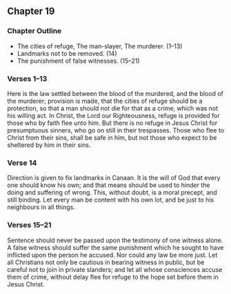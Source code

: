 ## Chapter 19

### Chapter Outline

- The cities of refuge, The man-slayer, The murderer. (1–13)
- Landmarks not to be removed. (14)
- The punishment of false witnesses. (15–21)

### Verses 1–13

Here is the law settled between the blood of the murdered, and the blood of the murderer; provision is made, that the cities of refuge should be a protection, so that a man should not die for that as a crime, which was not his willing act. In Christ, the Lord our Righteousness, refuge is provided for those who by faith flee unto him. But there is no refuge in Jesus Christ for presumptuous sinners, who go on still in their trespasses. Those who flee to Christ from their sins, shall be safe in him, but not those who expect to be sheltered by him in their sins.

### Verse 14

Direction is given to fix landmarks in Canaan. It is the will of God that every one should know his own; and that means should be used to hinder the doing and suffering of wrong. This, without doubt, is a moral precept, and still binding. Let every man be content with his own lot, and be just to his neighbours in all things.

### Verses 15–21

Sentence should never be passed upon the testimony of one witness alone. A false witness should suffer the same punishment which he sought to have inflicted upon the person he accused. Nor could any law be more just. Let all Christians not only be cautious in bearing witness in public, but be careful not to join in private slanders; and let all whose consciences accuse them of crime, without delay flee for refuge to the hope set before them in Jesus Christ.

